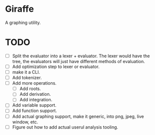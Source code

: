 # Giraffe

A graphing utility.

# TODO

- [ ] Split the evaluator into a lexer + evaluator. The lexer would have the tree, the evaluators will just have different methods of evaluation.
- [ ] Add optimization step to lexer or evaluator.
- [ ] make it a CLI.
- [ ] Add tokenizer.
- [ ] Add more operations.
    - [ ] Add roots.
    - [ ] Add derivation.
    - [ ] Add integration.
- [ ] Add variable support.
- [ ] Add function support.
- [ ] Add actual graphing support, make it generic, into png, jpeg, live window, etc.
- [ ] Figure out how to add actual userul analysis tooling.